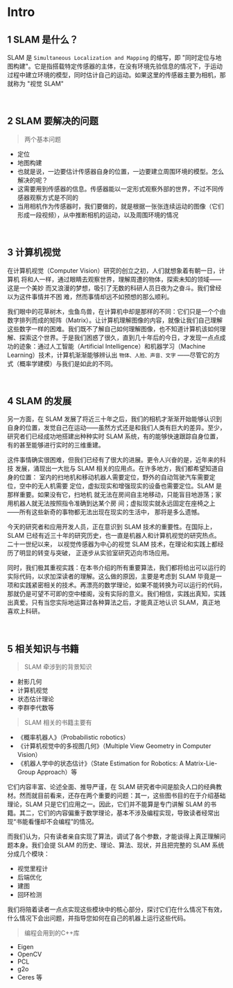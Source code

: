 # Intro

## 1 SLAM 是什么？

SLAM 是 `Simultaneous Localization and Mapping` 的缩写，即 "同时定位与地图构建"。它是指搭载特定传感器的主体，在没有环境先验信息的情况下，于运动过程中建立环境的模型，同时估计自己的运动。如果这里的传感器主要为相机，那就称为 "视觉 SLAM"

&emsp;
## 2 SLAM 要解决的问题
>两个基本问题
- 定位
- 地图构建
- 也就是说，一边要估计传感器自身的位置，一边要建立周围环境的模型。怎么解决的呢？
- 这需要用到传感器的信息。传感器能以一定形式观察外部的世界，不过不同传感器观察方式是不同的
- 当用相机作为传感器时，我们要做的，就是根据一张张连续运动的图像（它们形成一段视频），从中推断相机的运动，以及周围环境的情况

&emsp;
## 3 计算机视觉
在计算机视觉（Computer Vision）研究的创立之初，人们就想象着有朝一日，计算机
将和人一样，通过眼睛去观察世界，理解周遭的物体，探索未知的领域——这是一个美妙
而又浪漫的梦想，吸引了无数的科研人员日夜为之奋斗。我们曾经以为这件事情并不困
难，然而事情却远不如预想的那么顺利。

我们眼中的花草树木，虫鱼鸟兽，在计算机中却是那样的不同：它们只是一个个由数字排列而成的矩阵（Matrix）。让计算机理解图像的内容，就像让我们自己理解这些数字一样的困难。我们既不了解自己如何理解图像，也不知道计算机该如何理解、探索这个世界。于是我们困惑了很久，直到几十年后的今日，才发现一点点成功的迹象：通过人工智能（Artificial Intelligence）和机器学习（Machine Learning）技术，计算机渐渐能够辨认出 `物体、人脸、声音、文字` ——尽管它的方式（概率学建模）与我们是如此的不同。

&emsp;
## 4 SLAM 的发展
另一方面，在 SLAM 发展了将近三十年之后，我们的相机才渐渐开始能够认识到自身的位置，发觉自己在运动——虽然方式还是和我们人类有巨大的差异。至少，研究者们已经成功地搭建出种种实时 SLAM 系统，有的能够快速跟踪自身位置，有的甚至能够进行实时的三维重建。

这件事情确实很困难，但我们已经有了很大的进展。更令人兴奋的是，近年来的科技
发展，涌现出一大批与 SLAM 相关的应用点。在许多地方，我们都希望知道自身的位置：
室内的扫地机和移动机器人需要定位，野外的自动驾驶汽车需要定位，空中的无人机需要
定位，虚拟现实和增强现实的设备也需要定位。SLAM 是那样重要。如果没有它，扫地机
就无法在房间自主地移动，只能盲目地游荡；家用机器人就无法按照指令准确到达某个房
间；虚拟现实就永远固定在座椅之上——所有这些新奇的事物都无法出现在现实的生活中，
那将是多么遗憾。

今天的研究者和应用开发人员，正在意识到 SLAM 技术的重要性。在国际上，SLAM
已经有近三十年的研究历史，也一直是机器人和计算机视觉的研究热点。二十一世纪以来，
以视觉传感器为中心的视觉 SLAM 技术，在理论和实践上都经历了明显的转变与突破，
正逐步从实验室研究迈向市场应用。


同时，我们极其重视实践：在本书介绍的所有重要算法，我们都将给出可以运行的实际代码，以求加深读者的理解。这么做的原因，主要是考虑到 SLAM 毕竟是一项和实践紧密相关的技术。再漂亮的数学理论，如果不能转换为可以运行的代码，那就仍是可望不可即的空中楼阁，没有实际的意义。我们相信，实践出真知，实践出真爱。只有当您实际地运算过各种算法之后，才能真正地认识 SLAM，真正地喜欢上科研。

&emsp;
## 5 相关知识与书籍
>SLAM 牵涉到的背景知识
- 射影几何
- 计算机视觉
- 状态估计理论
- 李群李代数等

>SLAM 相关的书籍主要有
- 《概率机器人》（Probabilistic robotics）
- 《计算机视觉中的多视图几何》（Multiple View Geometry in Computer Vision）
- 《机器人学中的状态估计》（State Estimation for Robotics: A Matrix-Lie-Group Approach）等

它们内容丰富、论述全面、推导严谨，在 SLAM 研究者中间是脍灸人口的经典教材。然而就目前看来，还存在两个重要的问题：其一，这些图书目的在于介绍基础理论，SLAM 只是它们应用之一。因此，它们并不能算是专门讲解 SLAM 的书籍。其二，它们的内容偏重于数学理论，基本不涉及编程实现，导致读者经常出现“书能看懂却不会编程”的情况。

而我们认为，只有读者亲自实现了算法，调试了各个参数，才能谈得上真正理解问题本身。我们会提 SLAM 的历史、理论、算法、现状，并且把完整的 SLAM 系统分成几个模块：
- 视觉里程计
- 后端优化
- 建图
- 回环检测

我们将陪着读者一点点实现这些模块中的核心部分，探讨它们在什么情况下有效，什么情况下会出问题，并指导您如何在自己的机器上运行这些代码。

>编程会用到的C++库
- Eigen
- OpenCV
- PCL
- g2o
- Ceres 等

